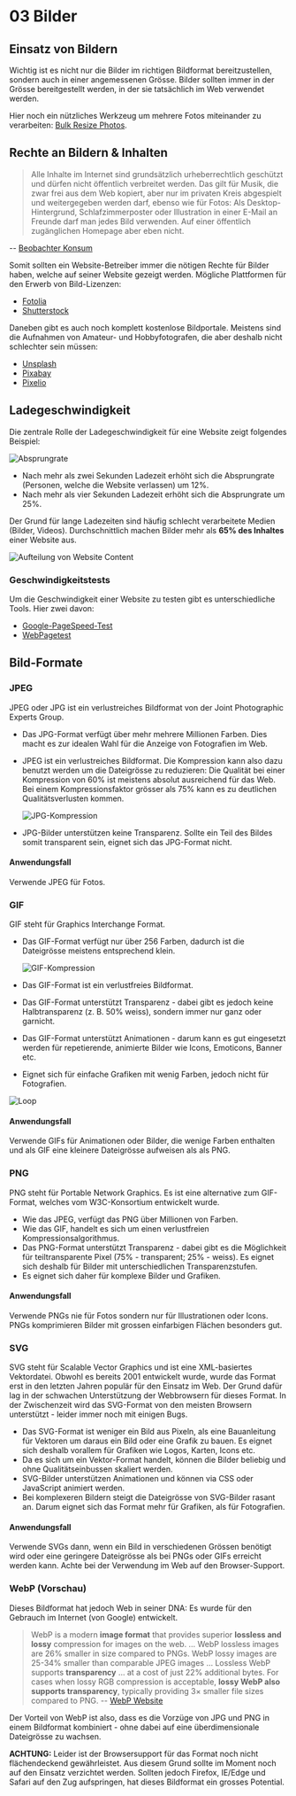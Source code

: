 # 03 Bilder

## Einsatz von Bildern

Wichtig ist es nicht nur die Bilder im richtigen Bildformat bereitzustellen, sondern auch in einer angemessenen Grösse. Bilder sollten immer in der Grösse bereitgestellt werden, in der sie tatsächlich im Web verwendet werden.

Hier noch ein nützliches Werkzeug um mehrere Fotos miteinander zu verarbeiten: [Bulk Resize Photos](https://bulkresizephotos.com/).

## Rechte an Bildern & Inhalten

> Alle Inhalte im Internet sind grundsätzlich urheberrechtlich geschützt und dürfen nicht öffentlich verbreitet werden. Das gilt für Musik, die zwar frei aus dem Web kopiert, aber nur im privaten Kreis ab­gespielt und weitergegeben werden darf, ebenso wie für Fotos: Als Desktop-Hintergrund, Schlafzimmerposter oder Illustra­tion in einer E-Mail an Freunde darf man jedes Bild verwenden. Auf einer öffentlich zugänglichen Homepage aber eben nicht.

-- [Beobachter Konsum](https://www.beobachter.ch/konsum/webdesign-die-sache-mit-dem-copyright)

Somit sollten ein Website-Betreiber immer die nötigen Rechte für Bilder haben, welche auf seiner Website gezeigt werden. Mögliche Plattformen für den Erwerb von Bild-Lizenzen:

* [Fotolia](https://de.fotolia.com/)
* [Shutterstock](https://www.shutterstock.com)

Daneben gibt es auch noch komplett kostenlose Bildportale. Meistens sind die Aufnahmen von Amateur- und Hobbyfotografen, die aber deshalb nicht schlechter sein müssen:

* [Unsplash](https://unsplash.com)
* [Pixabay](https://pixabay.com/de/)
* [Pixelio](https://www.pixelio.de/)

## Ladegeschwindigkeit

Die zentrale Rolle der Ladegeschwindigkeit für eine Website zeigt folgendes Beispiel:

![Absprungrate](../.gitbook/assets/every-second-count.png)

* Nach mehr als zwei Sekunden Ladezeit erhöht sich die Absprungrate \(Personen, welche die Website verlassen\) um 12%.
* Nach mehr als vier Sekunden Ladezeit erhöht sich die Absprungrate um 25%.

Der Grund für lange Ladezeiten sind häufig schlecht verarbeitete Medien \(Bilder, Videos\). Durchschnittlich machen Bilder mehr als **65% des Inhaltes** einer Website aus.

![Aufteilung von Website Content](../.gitbook/assets/chart.png)

### Geschwindigkeitstests

Um die Geschwindigkeit einer Website zu testen gibt es unterschiedliche Tools. Hier zwei davon:

* [Google-PageSpeed-Test](https://developers.google.com/speed/pagespeed/insights/)
* [WebPagetest](http://www.webpagetest.org/video/)

## Bild-Formate

### JPEG

JPEG oder JPG ist ein verlustreiches Bildformat von der Joint Photographic Experts Group.

* Das JPG-Format verfügt über mehr mehrere Millionen Farben. Dies macht es zur idealen Wahl für die Anzeige von Fotografien im Web.
* JPEG ist ein verlustreiches Bildformat. Die Kompression kann also dazu benutzt werden um die Dateigrösse zu reduzieren: Die Qualität bei einer Kompression von 60% ist meistens absolut ausreichend für das Web. Bei einem Kompressionsfaktor grösser als 75% kann es zu deutlichen Qualitätsverlusten kommen.

  ![JPG-Kompression](../.gitbook/assets/compression.jpg)

* JPG-Bilder unterstützen keine Transparenz. Sollte ein Teil des Bildes somit transparent sein, eignet sich das JPG-Format nicht.

#### Anwendungsfall

Verwende JPEG für Fotos.

### GIF

GIF steht für Graphics Interchange Format.

* Das GIF-Format verfügt nur über 256 Farben, dadurch ist die Dateigrösse meistens entsprechend klein.

    ![GIF-Kompression](../.gitbook/assets/gif.jpg)

* Das GIF-Format ist ein verlustfreies Bildformat.
* Das GIF-Format unterstützt Transparenz - dabei gibt es jedoch keine Halbtransparenz \(z. B. 50% weiss\), sondern immer nur ganz oder garnicht.
* Das GIF-Format unterstützt Animationen - darum kann es gut eingesetzt werden für repetierende, animierte Bilder wie Icons, Emoticons, Banner etc.
* Eignet sich für einfache Grafiken mit wenig Farben, jedoch nicht für Fotografien.

![Loop](../.gitbook/assets/loop.gif)

#### Anwendungsfall

Verwende GIFs für Animationen oder Bilder, die wenige Farben enthalten und als GIF eine kleinere Dateigrösse aufweisen als als PNG.

### PNG

PNG steht für Portable Network Graphics. Es ist eine alternative zum GIF-Format, welches vom W3C-Konsortium entwickelt wurde.

* Wie das JPEG, verfügt das PNG über Millionen von Farben.
* Wie das GIF, handelt es sich um einen verlustfreien Kompressionsalgorithmus.
* Das PNG-Format unterstützt Transparenz - dabei gibt es die Möglichkeit für teiltransparente Pixel \(75% - transparent; 25% - weiss\). Es eignet sich deshalb für Bilder mit unterschiedlichen Transparenzstufen.
* Es eignet sich daher für komplexe Bilder und Grafiken.

#### Anwendungsfall

Verwende PNGs nie für Fotos sondern nur für Illustrationen oder Icons. PNGs komprimieren Bilder mit grossen einfarbigen Flächen besonders gut.

### SVG

SVG steht für Scalable Vector Graphics und ist eine XML-basiertes Vektordatei. Obwohl es bereits 2001 entwickelt wurde, wurde das Format erst in den letzten Jahren populär für den Einsatz im Web. Der Grund dafür lag in der schwachen Unterstützung der Webbrowsern für dieses Format. In der Zwischenzeit wird das SVG-Format von den meisten Browsern unterstützt - leider immer noch mit einigen Bugs.

* Das SVG-Format ist weniger ein Bild aus Pixeln, als eine Bauanleitung für Vektoren um daraus ein Bild oder eine Grafik zu bauen. Es eignet sich deshalb vorallem für Grafiken wie Logos, Karten, Icons etc.
* Da es sich um ein Vektor-Format handelt, können die Bilder beliebig und ohne Qualitätseinbussen skaliert werden.
* SVG-Bilder unterstützen Animationen und können via CSS oder JavaScript animiert werden.
* Bei komplexeren Bildern steigt die Dateigrösse von SVG-Bilder rasant an. Darum eignet sich das Format mehr für Grafiken, als für Fotografien.

#### Anwendungsfall

Verwende SVGs dann, wenn ein Bild in verschiedenen Grössen benötigt wird oder eine geringere Dateigrösse als bei PNGs oder GIFs erreicht werden kann. Achte bei der Verwendung im Web auf den Browser-Support.

### WebP \(Vorschau\)

Dieses Bildformat hat jedoch Web in seiner DNA: Es wurde für den Gebrauch im Internet \(von Google\) entwickelt.

> WebP is a modern **image format** that provides superior **lossless and lossy** compression for images on the web. … WebP lossless images are 26% smaller in size compared to PNGs. WebP lossy images are 25-34% smaller than comparable JPEG images … Lossless WebP supports **transparency** … at a cost of just 22% additional bytes. For cases when lossy RGB compression is acceptable, **lossy WebP also supports transparency**, typically providing 3× smaller file sizes compared to PNG. -- [WebP Website](https://developers.google.com/speed/webp/)

Der Vorteil von WebP ist also, dass es die Vorzüge von JPG und PNG in einem Bildformat kombiniert - ohne dabei auf eine überdimensionale Dateigrösse zu wachsen.

**ACHTUNG:** Leider ist der Browsersupport für das Format noch nicht flächendeckend gewährleistet. Aus diesem Grund sollte im Moment noch auf den Einsatz verzichtet werden. Sollten jedoch Firefox, IE/Edge und Safari auf den Zug aufspringen, hat dieses Bildformat ein grosses Potential.

